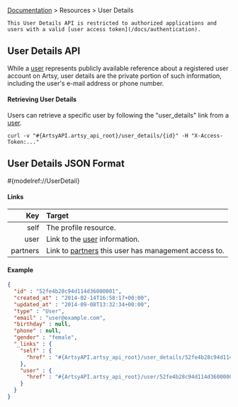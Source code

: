 [Documentation](/docs) &gt; Resources &gt; User Details

``` alert[info]
This User Details API is restricted to authorized applications and users with a valid [user access token](/docs/authentication).
```


## User Details API

While a [user](/docs/users) represents publicly available reference about a registered user account on Artsy, user details are the private portion of such information, including the user's e-mail address or phone number.

#### Retrieving User Details

Users can retrieve a specific user by following the "user_details" link from a [user](/docs/users).

```
curl -v "#{ArtsyAPI.artsy_api_root}/user_details/{id}" -H "X-Access-Token:..."
```

## User Details JSON Format

#{modelref://UserDetail}

#### Links

Key        | Target                                                                  |
----------:|:------------------------------------------------------------------------|
self       | The profile resource.                                                   |
user       | Link to the [user](/docs/users) information.                            |
partners   | Link to [partners](/docs/partners) this user has management access to.  |

#### Example

``` json
{
  "id" : "52fe4b28c94d114d36000001",
  "created_at" : "2014-02-14T16:58:17+00:00",
  "updated_at" : "2014-09-08T13:32:34+00:00",
  "type" : "User",
  "email" : "user@example.com",
  "birthday" : null,
  "phone" : null,
  "gender" : "female",
  "_links" : {
    "self" : {
      "href" : "#{ArtsyAPI.artsy_api_root}/user_details/52fe4b28c94d114d36000001"
    },
    "user" : {
      "href" : "#{ArtsyAPI.artsy_api_root}/user/52fe4b28c94d114d36000001"
    }
  }
}
```
